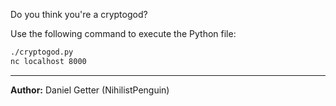 Do you think you're a cryptogod?

Use the following command to execute the Python file:

```bash
./cryptogod.py
nc localhost 8000
```

---
**Author:** Daniel Getter (NihilistPenguin)